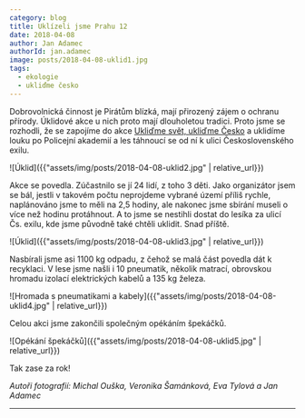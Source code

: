 ```yaml
---
category: blog
title: Uklízeli jsme Prahu 12
date: 2018-04-08
author: Jan Adamec
authorId: jan.adamec
image: posts/2018-04-08-uklid1.jpg
tags:
  - ekologie
  - ukliďme česko
---
```


Dobrovolnická činnost je Pirátům blízká, mají přirozený zájem o ochranu přírody. Úklidové akce u nich proto mají dlouholetou tradici. Proto jsme se rozhodli, že se zapojíme do akce [Ukliďme svět, ukliďme Česko](http://www.uklidmecesko.cz) a uklidíme louku po Policejní akademií a les táhnoucí se od ní k ulici Československého exilu.

![Úklid]({{"assets/img/posts/2018-04-08-uklid2.jpg" | relative_url}})

Akce se povedla. Zúčastnilo se jí 24 lidí, z toho 3 děti. Jako organizátor jsem se bál, jestli v takovém počtu neprojdeme vybrané území příliš rychle, naplánováno jsme to měli na 2,5 hodiny, ale nakonec jsme sbírání museli o více než hodinu protáhnout. A to jsme se nestihli dostat do lesíka za ulicí Čs. exilu, kde jsme původně také chtěli uklidit. Snad příště.

![Úklid]({{"assets/img/posts/2018-04-08-uklid3.jpg" | relative_url}})

Nasbírali jsme asi 1100 kg odpadu, z čehož se malá část povedla dát k recyklaci. V lese jsme našli i 10 pneumatik, několik matrací, obrovskou hromadu izolací elektrických kabelů a 135 kg železa.

![Hromada s pneumatikami a kabely]({{"assets/img/posts/2018-04-08-uklid4.jpg" | relative_url}})

Celou akci jsme zakončili společným opékáním špekáčků.

![Opékání špekáčků]({{"assets/img/posts/2018-04-08-uklid5.jpg" | relative_url}})

Tak zase za rok!

_Autoři fotografií: Michal Ouška, Veronika Šamánková, Eva Tylová a Jan Adamec_

- - -
